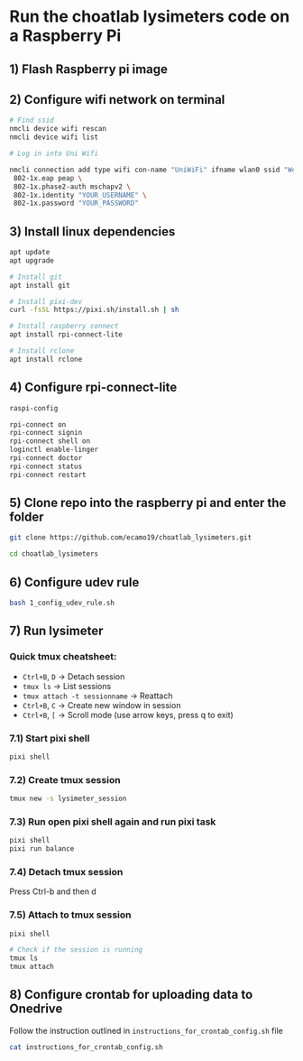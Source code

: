 # Run the choatlab lysimeters code on a Raspberry Pi 

## 1) Flash Raspberry pi image

## 2) Configure wifi network on terminal

```bash
# Find ssid
nmcli device wifi rescan
nmcli device wifi list
```

```bash
# Log in into Uni Wifi

nmcli connection add type wifi con-name "UniWiFi" ifname wlan0 ssid "Western Wifi" wifi-sec.key-mgmt wpa-eap \ 
 802-1x.eap peap \ 
 802-1x.phase2-auth mschapv2 \
 802-1x.identity "YOUR_USERNAME" \
 802-1x.password "YOUR_PASSWORD"
```

## 3) Install linux dependencies

```bash
apt update
apt upgrade
```

```bash
# Install git
apt install git
```

```bash
# Install pixi-dev
curl -fsSL https://pixi.sh/install.sh | sh
```

```bash
# Install raspberry connect
apt install rpi-connect-lite
```
```bash
# Install rclone
apt install rclone
```
## 4) Configure rpi-connect-lite

```bash
raspi-config
```

```bash
rpi-connect on
rpi-connect signin
rpi-connect shell on
loginctl enable-linger
rpi-connect doctor
rpi-connect status
rpi-connect restart
```

## 5) Clone repo into the raspberry pi and enter the folder

```bash
git clone https://github.com/ecamo19/choatlab_lysimeters.git
```

```bash
cd choatlab_lysimeters
```

## 6) Configure udev rule

```bash
bash 1_config_udev_rule.sh
```

## 7) Run lysimeter

### Quick tmux cheatsheet:

+ `Ctrl+B`, `D` -> Detach session
+ `tmux ls` -> List sessions
+ `tmux attach -t sessionname` -> Reattach
+ `Ctrl+B`, `C` -> Create new window in session
+ `Ctrl+B`, `[` -> Scroll mode (use arrow keys, press q to exit)

### 7.1) Start pixi shell

```bash
pixi shell
```

### 7.2) Create tmux session

```bash
tmux new -s lysimeter_session
```

### 7.3) Run open pixi shell again and run pixi task

```bash
pixi shell
pixi run balance
```

### 7.4) Detach tmux session

Press Ctrl-b and then d

### 7.5) Attach to tmux session

```bash
pixi shell

# Check if the session is running
tmux ls
tmux attach
```

## 8) Configure crontab for uploading data to Onedrive

Follow the instruction outlined in `instructions_for_crontab_config.sh` file

```bash
cat instructions_for_crontab_config.sh
```
